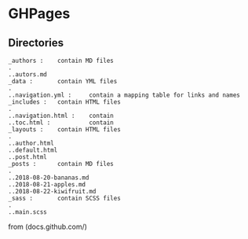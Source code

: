 # GHPages

## Directories

    _authors :    contain MD files
    .
    ..autors.md
    _data :       contain YML files
    .
    ..navigation.yml :     contain a mapping table for links and names
    _includes :   contain HTML files
    .
    ..navigation.html :    contain
    ..toc.html :           contain
    _layouts :    contain HTML files
    .
    ..author.html
    ..default.html
    ..post.html
    _posts :      contain MD files
    .
    ..2018-08-20-bananas.md
    ..2018-08-21-apples.md
    ..2018-08-22-kiwifruit.md
    _sass :       contain SCSS files
    .
    ..main.scss
    

from (docs.github.com/)

